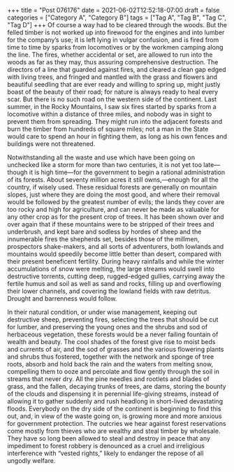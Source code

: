 +++
title = "Post 076176"
date = 2021-06-02T12:52:18-07:00
draft = false
categories = ["Category A", "Category B"]
tags = ["Tag A", "Tag B", "Tag C", "Tag D"]
+++
Of course a way had to be cleared through the woods. But the felled timber is not worked up into firewood for the engines and into lumber for the company’s use; it is left lying in vulgar confusion, and is fired from time to time by sparks from locomotives or by the workmen camping along the line. The fires, whether accidental or set, are allowed to run into the woods as far as they may, thus assuring comprehensive destruction. The directors of a line that guarded against fires, and cleared a clean gap edged with living trees, and fringed and mantled with the grass and flowers and beautiful seedling that are ever ready and willing to spring up, might justly boast of the beauty of their road; for nature is always ready to heal every scar. But there is no such road on the western side of the continent. Last summer, in the Rocky Mountains, I saw six fires started by sparks from a locomotive within a distance of three miles, and nobody was in sight to prevent them from spreading. They might run into the adjacent forests and burn the timber from hundreds of square miles; not a man in the State would care to spend an hour in fighting them, as long as his own fences and buildings were not threatened.

Notwithstanding all the waste and use which have been going on unchecked like a storm for more than two centuries, it is not yet too late—though it is high time—for the government to begin a rational administration of its forests. About seventy million acres it still owns,—enough for all the country, if wisely used. These residual forests are generally on mountain slopes, just where they are doing the most good, and where their removal would be followed by the greatest number of evils; the lands they cover are too rocky and high for agriculture, and can never be made as valuable for any other crop as for the present crop of trees. It has been shown over and over again that if these mountains were to be stripped of their trees and underbrush, and kept bare and sodless by hordes of sheep and the innumerable fires the shepherds set, besides those of the millmen, prospectors shake-makers, and all sorts of adventurers, both lowlands and mountains would speedily become little better than desert, compared with their present beneficent fertility. During heavy rainfalls and while the winter accumulations of snow were melting, the large streams would swell into destructive torrents, cutting deep, rugged-edged gullies, carrying away the fertile humus and soil as well as sand and rocks, filling up and overflowing their lower channels, and covering the lowland fields with raw detritus. Drought and barrenness would follow.

In their natural condition, or under wise management, keeping out destructive sheep, preventing fires, selecting the trees that should be cut for lumber, and preserving the young ones and the shrubs and sod of herbaceous vegetation, these forests would be a never failing fountain of wealth and beauty. The cool shades of the forest give rise to moist beds and currents of air, and the sod of grasses and the various flowering plants and shrubs thus fostered, together with the network and sponge of tree roots, absorb and hold back the rain and the waters from melting snow, compelling them to ooze and percolate and flow gently through the soil in streams that never dry. All the pine needles and rootlets and blades of grass, and the fallen, decaying trunks of trees, are dams, storing the bounty of the clouds and dispensing it in perennial life-giving streams, instead of allowing it to gather suddenly and rush headlong in short-lived devastating floods. Everybody on the dry side of the continent is beginning to find this out, and, in view of the waste going on, is growing more and more anxious for government protection. The outcries we hear against forest reservations come mostly from thieves who are wealthy and steal timber by wholesale. They have so long been allowed to steal and destroy in peace that any impediment to forest robbery is denounced as a cruel and irreligious interference with “vested rights,” likely to endanger the repose of all ungodly welfare.
